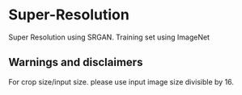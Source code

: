 # Super-Resolution

Super Resolution using SRGAN. Training set using ImageNet

## Warnings and disclaimers
For crop size/input size. please use input image size divisible by 16.